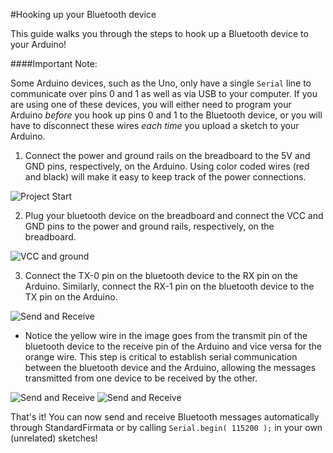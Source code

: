 #Hooking up your Bluetooth device

This guide walks you through the steps to hook up a Bluetooth device to your Arduino!

####Important Note:

Some Arduino devices, such as the Uno, only have a single `Serial` line to communicate over pins 0 and 1 as well as via USB to your computer. If you are using one of these devices, you will either need to program your Arduino *before* you hook up pins 0 and 1 to the Bluetooth device, or you will have to disconnect these wires *each time* you upload a sketch to your Arduino.

1. Connect the power and ground rails on the breadboard to the 5V and GND pins, respectively, on the Arduino. Using color coded wires (red and black) will make it easy to keep track of the power connections.
 
 ![Project Start](https://ms-iot.github.io/content/images/remote-wiring/samples/basic/step01.JPG)
 
2. Plug your bluetooth device on the breadboard and connect the VCC and GND pins to the power and ground rails, respectively, on the breadboard.
 
 ![VCC and ground](https://ms-iot.github.io/content/images/remote-wiring/samples/basic/step02.JPG)
 
3. Connect the TX-0 pin on the bluetooth device to the RX pin on the Arduino. Similarly, connect the RX-1 pin on the bluetooth device to the TX pin on the Arduino.
 
 ![Send and Receive](https://ms-iot.github.io/content/images/remote-wiring/samples/basic/step03.JPG)
 
   * Notice the yellow wire in the image goes from the transmit pin of the bluetooth device to the receive pin of the Arduino and vice versa for the orange wire. This step is critical to establish serial communication between the bluetooth device and the Arduino, allowing the messages transmitted from one device to be received by the other.
 
 ![Send and Receive](https://ms-iot.github.io/content/images/remote-wiring/samples/basic/step03_2.JPG)
 ![Send and Receive](https://ms-iot.github.io/content/images/remote-wiring/samples/basic/step03_3.JPG)
 
That's it! You can now send and receive Bluetooth messages automatically through StandardFirmata or by calling `Serial.begin( 115200 );` in your own (unrelated) sketches!
